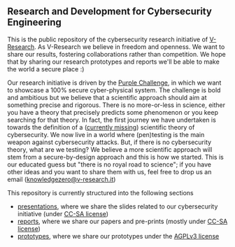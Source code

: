 ## Research and Development for Cybersecurity Engineering
This is the public repository of the cybersecurity research initiative of [V-Research](http://v-research.it).
As V-Research we believe in freedom and openness. 
We want to share our results, fostering collaborations rather than competition.
We hope that by sharing our research prototypes and reports we'll be able to make the world a secure place :)

Our research initiative is driven by the [Purple Challenge](http://v-research.it/purplechallenge), in which we want to 
showcase a 100% secure cyber-physical system. The challenge is bold and ambitious but
we believe that a scientific approach should aim at something precise and rigorous. 
There is no more-or-less in science, either you have a theory that precisely predicts
some phenomenon or you keep searching for that theory. In fact, the first journey
we have undertaken is towards the definition of a ([currently missing](https://www.usenix.org/conference/usenixsecurity16/technical-sessions/presentation/herley)) scientific theory of cybersecurity.
We now live in a world where (pen)testing is the main weapon against cybersecurity attacks.
But, if there is no cybersecurity theory, what are we testing? We believe a more scientific 
approach will stem from a secure-by-design approach and this is how we started.
This is our educated guess but "there is no royal road to science"; if you have other ideas and you 
want to share them with us, feel free to drop us an email (knowledgezero@v-research.it)

This repository is currently structured into the following sections
- [presentations](./presentations), where we share the slides related to our cybersecurity initiative (under [CC-SA license](./presentations/LICENSE.md))
- [reports](./reports), where we share our papers and pre-prints (mostly under [CC-SA license](./presentations/LICENSE.md))
- [prototypes](./prototypes), where we share our prototypes under the [AGPLv3 license](./reports/LICENSE.md)

